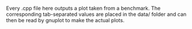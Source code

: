 Every .cpp file here outputs a plot taken from a benchmark.
The corresponding tab-separated values are placed in the data/ folder and can then be read by gnuplot to make the actual plots.
